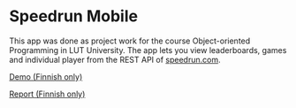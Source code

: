 # Speedrun Mobile
This app was done as project work for the course Object-oriented Programming in LUT University. The app lets you view leaderboards, games and individual player from the REST API of [speedrun.com](https://speedrun.com). 

[Demo (Finnish only)](https://youtu.be/oG0oYchrOus)

[Report (Finnish only)](https://github.com/Knuutti/Harkkatyo/files/8601679/documentation.pdf)

